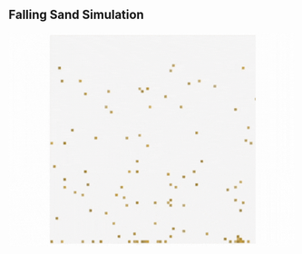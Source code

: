 ## Falling Sand Simulation

<!--
![falling-sand-simulation](https://github.com/Mouadspace/falling-sand-simulation/assets/121675898/8684549e-9942-4e0d-bf66-2069364de9c9)
-->
<div align="center"> 
  <img width="550" src="./demo/falling-sand-simulation.gif"/>
</div>
